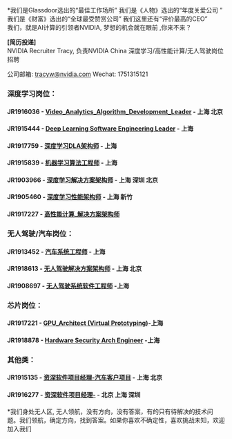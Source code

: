 *我们是Glassdoor选出的“最佳工作场所” 我们是《人物》选出的“年度关爱公司 ”  
我们是《财富》选出的“全球最受赞赏公司” 我们这里还有“评价最高的CEO”  
我们，就是AI计算的引领者NVIDIA, 梦想的机会就在眼前 ,你来不来？  

**[简历投递]**  
NVIDIA Recruiter Tracy, 负责NVIDIA China 深度学习/高性能计算/无人驾驶岗位招聘        

公司邮箱: tracyw@nvidia.com   Wechat: 1751315121  


### 深度学习岗位：
#### JR1916036 - [Video_Analytics_Algorithm_Development_Leader](/Video_Analytics_Algorithm_Development_Leader.md) - 上海 北京
#### JR1915444 - [Deep Learning Software Engineering Leader](/Deep_Learning_Software_Engineering_Leader.md) - 上海
#### JR1917759 - [深度学习DLA架构师](/Deep_Learning_Architect_DLA.md) - 上海
#### JR1915839 - [机器学习算法工程师](/机器学习算法工程师.md) - 上海
#### JR1903966 - [深度学习解决方案架构师](/Deep_Learning_Solution_Architect.md) - 上海 深圳 北京
#### JR1905460 - [深度学习性能架构师](/深度学习性能架构师.md) - 上海 新竹      
#### JR1917227 - [高性能计算_解决方案架构师](/HPC_Architect.md) 

### 无人驾驶/汽车岗位：
#### JR1913452 - [汽车系统工程师](/Automotive_Solution_Engineer.md) - 上海
#### JR1918613 - [无人驾驶解决方案架构师](/Autonomous_Driving_Solution_Architect.md) - 上海 北京
#### JR1908697 - [无人驾驶系统软件工程师](/Autonomous_Driving_System_Engineer.md) -上海

### 芯片岗位：
#### JR1917221 - [GPU_Architect (Virtual Prototyping)](/GPU_Architect.md)-上海
#### JR1918878 - [Hardware Security Arch Engineer](/Hardware_Security_Arch_Engineer.md) -上海

### 其他类：
#### JR1915135 - [资深软件项目经理-汽车客户项目](/Senior_Software_Program_Manager.md) - 上海 北京
#### JR1916277 - [资深软件项目经理-](/Customer_Technical_Program_Manager.md) - 北京 上海 深圳  


*我们身处无人区, 无人领航，没有方向，没有答案，有的只有待解决的技术问题。我们领航，确定方向，找到答案。如果你喜欢不确定性，喜欢挑战未知，欢迎加入我们

